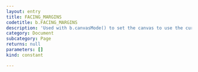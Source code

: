 ```yaml
---
layout: entry
title: FACING_MARGINS
codetitle: b.FACING_MARGINS
description: 'Used with b.canvasMode() to set the canvas to use the current facing pages minus margins.'
category: Document
subcategory: Page
returns: null
parameters: []
kind: constant

---
```

